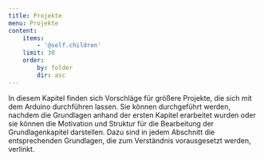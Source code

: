 ```yaml
---
title: Projekte
menu: Projekte
content:
    items:
        - '@self.children'
    limit: 30
    order:
        by: folder
        dir: asc
---
```


In diesem Kapitel finden sich Vorschläge für größere Projekte, die sich mit dem Arduino durchführen lassen. Sie können durchgeführt werden, nachdem die Grundlagen anhand der ersten Kapitel erarbeitet wurden oder sie können die Motivation und Struktur für die Bearbeitung der Grundlagenkapitel darstellen. Dazu sind in jedem Abschnitt die entsprechenden Grundlagen, die zum Verständnis vorausgesetzt werden, verlinkt.

<style>
    body {
        --abk: 'P';
    }
</style>

